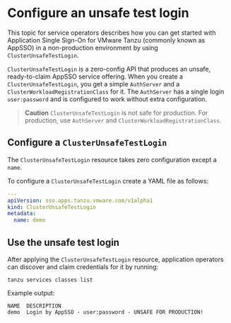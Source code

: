 # Configure an unsafe test login

This topic for service operators describes how you can get started with Application Single Sign-On for
VMware Tanzu (commonly known as AppSSO) in a non-production environment by using `ClusterUnsafeTestLogin`.

`ClusterUnsafeTestLogin` is a zero-config API that produces an unsafe, ready-to-claim AppSSO service offering.
When you create a `ClusterUnsafeTestLogin`, you get a simple `AuthServer` and
a `ClusterWorkloadRegistrationClass` for it.
The `AuthServer` has a single login `user:password` and is configured to work without extra configuration.

> **Caution** `ClusterUnsafeTestLogin` is not safe for production. For production, use `AuthServer`
> and `ClusterWorkloadRegistrationClass`.

## <a id="configure"></a> Configure a `ClusterUnsafeTestLogin`

The `ClusterUnsafeTestLogin` resource takes zero configuration except a `name`.

To configure a `ClusterUnsafeTestLogin` create a YAML file as follows:

```yaml
---
apiVersion: sso.apps.tanzu.vmware.com/v1alpha1
kind: ClusterUnsafeTestLogin
metadata:
  name: demo
```

## <a id="use"></a> Use the unsafe test login

After applying the `ClusterUnsafeTestLogin` resource, application operators can discover and claim
credentials for it by running:

```console
tanzu services classes list
```

Example output:

```console
NAME  DESCRIPTION
demo  Login by AppSSO - user:password - UNSAFE FOR PRODUCTION!
```

<!-- does the above command both discover and claim resources? -->
